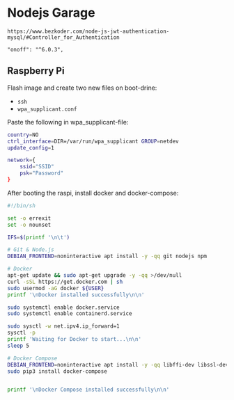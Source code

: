 # Nodejs Garage

    https://www.bezkoder.com/node-js-jwt-authentication-mysql/#Controller_for_Authentication
    
    "onoff": "^6.0.3",

## Raspberry Pi

Flash image and create two new files on boot-drine:
-  `ssh`
-  `wpa_supplicant.conf`

Paste the following in wpa_supplicant-file:

```bash
country=NO
ctrl_interface=DIR=/var/run/wpa_supplicant GROUP=netdev
update_config=1

network={
    ssid="SSID"
    psk="Password"
}
```

After booting the raspi, install docker and docker-compose:

```bash
#!/bin/sh

set -o errexit
set -o nounset

IFS=$(printf '\n\t')

# Git & Node.js
DEBIAN_FRONTEND=noninteractive apt install -y -qq git nodejs npm

# Docker
apt-get update && sudo apt-get upgrade -y -qq >/dev/null
curl -sSL https://get.docker.com | sh
sudo usermod -aG docker ${USER}
printf '\nDocker installed successfully\n\n'

sudo systemctl enable docker.service
sudo systemctl enable containerd.service

sudo sysctl -w net.ipv4.ip_forward=1
sysctl -p
printf 'Waiting for Docker to start...\n\n'
sleep 5

# Docker Compose
DEBIAN_FRONTEND=noninteractive apt install -y -qq libffi-dev libssl-dev python3-dev python3 python3-pip
sudo pip3 install docker-compose


printf '\nDocker Compose installed successfully\n\n'
```